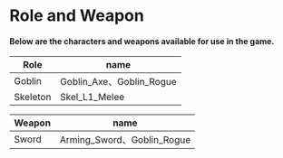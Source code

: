 # Role and Weapon



#### Below are the characters and weapons available for use in the game.

| Role     | name                     |
| -------- | ------------------------ |
| Goblin   | Goblin_Axe、Goblin_Rogue |
| Skeleton | Skel_L1_Melee            |



| Weapon | name                       |
| ------ | -------------------------- |
| Sword  | Arming_Sword、Goblin_Rogue |

